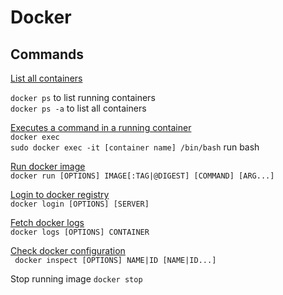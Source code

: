 # Docker

## Commands

[List all containers](https://docs.docker.com/engine/reference/commandline/ps/)

`docker ps` to list running containers  
`docker ps -a` to list all containers

[Executes a command in a running container](https://docs.docker.com/engine/reference/commandline/exec/)  
`docker exec`  
`sudo docker exec -it [container name] /bin/bash` run bash

[Run docker image](https://docs.docker.com/engine/reference/run/)  
`docker run [OPTIONS] IMAGE[:TAG|@DIGEST] [COMMAND] [ARG...]`

[Login to docker registry](https://docs.docker.com/engine/reference/commandline/login/)  
`docker login [OPTIONS] [SERVER]`

[Fetch docker logs](https://docs.docker.com/engine/reference/commandline/logs/)  
`docker logs [OPTIONS] CONTAINER`

[Check docker configuration](https://docs.docker.com/engine/reference/commandline/inspect/)  
` docker inspect [OPTIONS] NAME|ID [NAME|ID...]`

Stop running image
`docker stop` 